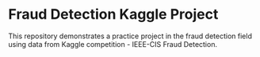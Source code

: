 # Fraud Detection Kaggle Project
This repository demonstrates a practice project in the fraud detection field using data from Kaggle competition - IEEE-CIS Fraud Detection.
